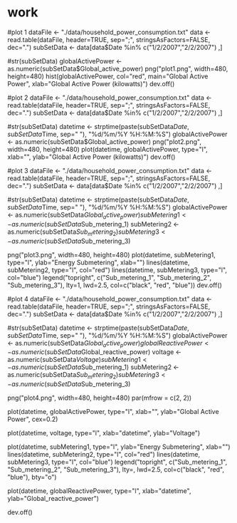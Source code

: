 # work
#plot 1
dataFile <- "./data/household_power_consumption.txt"
data <- read.table(dataFile, header=TRUE, sep=";", stringsAsFactors=FALSE, dec=".")
subSetData <- data[data$Date %in% c("1/2/2007","2/2/2007") ,]

#str(subSetData)
globalActivePower <- as.numeric(subSetData$Global_active_power)
png("plot1.png", width=480, height=480)
hist(globalActivePower, col="red", main="Global Active Power", xlab="Global Active Power (kilowatts)")
dev.off()

#plot 2
dataFile <- "./data/household_power_consumption.txt"
data <- read.table(dataFile, header=TRUE, sep=";", stringsAsFactors=FALSE, dec=".")
subSetData <- data[data$Date %in% c("1/2/2007","2/2/2007") ,]

#str(subSetData)
datetime <- strptime(paste(subSetData$Date, subSetData$Time, sep=" "), "%d/%m/%Y %H:%M:%S") 
globalActivePower <- as.numeric(subSetData$Global_active_power)
png("plot2.png", width=480, height=480)
plot(datetime, globalActivePower, type="l", xlab="", ylab="Global Active Power (kilowatts)")
dev.off()

#plot 3
dataFile <- "./data/household_power_consumption.txt"
data <- read.table(dataFile, header=TRUE, sep=";", stringsAsFactors=FALSE, dec=".")
subSetData <- data[data$Date %in% c("1/2/2007","2/2/2007") ,]

#str(subSetData)
datetime <- strptime(paste(subSetData$Date, subSetData$Time, sep=" "), "%d/%m/%Y %H:%M:%S") 
globalActivePower <- as.numeric(subSetData$Global_active_power)
subMetering1 <- as.numeric(subSetData$Sub_metering_1)
subMetering2 <- as.numeric(subSetData$Sub_metering_2)
subMetering3 <- as.numeric(subSetData$Sub_metering_3)

png("plot3.png", width=480, height=480)
plot(datetime, subMetering1, type="l", ylab="Energy Submetering", xlab="")
lines(datetime, subMetering2, type="l", col="red")
lines(datetime, subMetering3, type="l", col="blue")
legend("topright", c("Sub_metering_1", "Sub_metering_2", "Sub_metering_3"), lty=1, lwd=2.5, col=c("black", "red", "blue"))
dev.off()

#plot 4
dataFile <- "./data/household_power_consumption.txt"
data <- read.table(dataFile, header=TRUE, sep=";", stringsAsFactors=FALSE, dec=".")
subSetData <- data[data$Date %in% c("1/2/2007","2/2/2007") ,]

#str(subSetData)
datetime <- strptime(paste(subSetData$Date, subSetData$Time, sep=" "), "%d/%m/%Y %H:%M:%S") 
globalActivePower <- as.numeric(subSetData$Global_active_power)
globalReactivePower <- as.numeric(subSetData$Global_reactive_power)
voltage <- as.numeric(subSetData$Voltage)
subMetering1 <- as.numeric(subSetData$Sub_metering_1)
subMetering2 <- as.numeric(subSetData$Sub_metering_2)
subMetering3 <- as.numeric(subSetData$Sub_metering_3)


png("plot4.png", width=480, height=480)
par(mfrow = c(2, 2)) 

plot(datetime, globalActivePower, type="l", xlab="", ylab="Global Active Power", cex=0.2)

plot(datetime, voltage, type="l", xlab="datetime", ylab="Voltage")

plot(datetime, subMetering1, type="l", ylab="Energy Submetering", xlab="")
lines(datetime, subMetering2, type="l", col="red")
lines(datetime, subMetering3, type="l", col="blue")
legend("topright", c("Sub_metering_1", "Sub_metering_2", "Sub_metering_3"), lty=, lwd=2.5, col=c("black", "red", "blue"), bty="o")

plot(datetime, globalReactivePower, type="l", xlab="datetime", ylab="Global_reactive_power")

dev.off()
